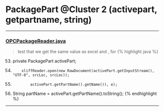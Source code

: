 # PackagePart @Cluster 2 (activepart, getpartname, string)

***

### [OPCPackageReader.java](https://searchcode.com/codesearch/view/401673/)
> test that we get the same value as excel and , for 
{% highlight java %}
53. private PackagePart activePart;
158.         xliffReader.open(new RawDocument(activePart.getInputStream(), "UTF-8", srcLoc, srcLoc));
161.             activePart.getPartName().getName()), e);
246.   String partName = activePart.getPartName().toString();
{% endhighlight %}

***

